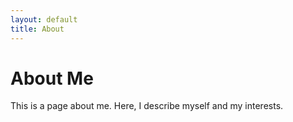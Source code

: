 ```yaml
---
layout: default
title: About
---
```


# About Me

This is a page about me. Here, I describe myself and my interests.
